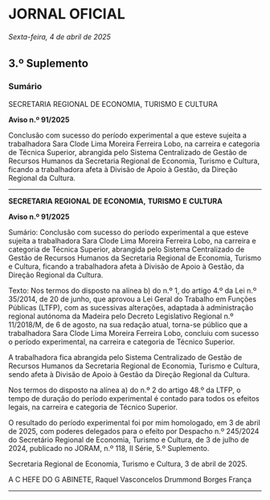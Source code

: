 # JORNAL OFICIAL

###### Sexta-feira, 4 de abril de 2025

## **3.º Suplemento**

### **Sumário**

SECRETARIA REGIONAL DE ECONOMIA, TURISMO E CULTURA

**Aviso n.º 91/2025**

Conclusão com sucesso do período experimental a que esteve sujeita a trabalhadora
Sara Clode Lima Moreira Ferreira Lobo, na carreira e categoria de Técnica Superior,
abrangida pelo Sistema Centralizado de Gestão de Recursos Humanos da Secretaria
Regional de Economia, Turismo e Cultura, ficando a trabalhadora afeta à Divisão de
Apoio à Gestão, da Direção Regional da Cultura.




---

**SECRETARIA** **REGIONAL** **DE** **ECONOMIA,** **TURISMO** **E** **CULTURA**


**Aviso n.º 91/2025**


Sumário:
Conclusão com sucesso do período experimental a que esteve sujeita a trabalhadora Sara Clode Lima Moreira Ferreira Lobo, na carreira
e categoria de Técnica Superior, abrangida pelo Sistema Centralizado de Gestão de Recursos Humanos da Secretaria Regional de
Economia, Turismo e Cultura, ficando a trabalhadora afeta à Divisão de Apoio à Gestão, da Direção Regional da Cultura.

Texto:
Nos termos do disposto na alínea b) do n.º 1, do artigo 4.º da Lei n.º 35/2014, de 20 de junho, que aprovou a Lei Geral do
Trabalho em Funções Públicas (LTFP), com as sucessivas alterações, adaptada à administração regional autónoma da Madeira
pelo Decreto Legislativo Regional n.º 11/2018/M, de 6 de agosto, na sua redação atual, torna-se público que a trabalhadora
Sara Clode Lima Moreira Ferreira Lobo, concluiu com sucesso o período experimental, na carreira e categoria de Técnico
Superior.

A trabalhadora fica abrangida pelo Sistema Centralizado de Gestão de Recursos Humanos da Secretaria Regional de
Economia, Turismo e Cultura, sendo afeta à Divisão de Apoio à Gestão da Direção Regional da Cultura.

Nos termos do disposto na alínea a) do n.º 2 do artigo 48.º da LTFP, o tempo de duração do período experimental é
contado para todos os efeitos legais, na carreira e categoria de Técnico Superior.

O resultado do período experimental foi por mim homologado, em 3 de abril de 2025, com poderes delegados para o efeito
por Despacho n.º 245/2024 do Secretário Regional de Economia, Turismo e Cultura, de 3 de julho de 2024, publicado no
JORAM, n.º 118, II Série, 5.º Suplemento.


Secretaria Regional de Economia, Turismo e Cultura, 3 de abril de 2025.


A C HEFE DO G ABINETE, Raquel Vasconcelos Drummond Borges França




---
